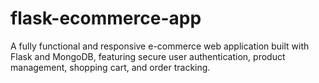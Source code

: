 # flask-ecommerce-app
A fully functional and responsive e-commerce web application built with Flask and MongoDB, featuring secure user authentication, product management, shopping cart, and order tracking.
